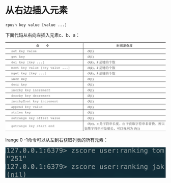 # 从右边插入元素

```text
rpush key value [value ...]
```

下面代码从右向左插入元素c、b、a：

![](../../.gitbook/assets/image%20%2885%29.png)

lrange 0 -1命令可以从左到右获取列表的所有元素：

![](../../.gitbook/assets/image%20%2870%29.png)

